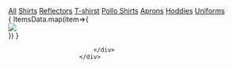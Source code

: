 <div className='conatainer-fluid mx-2'>
                        <div className="row mt-5 mx-2">
                            <div className='col-md-3'>
                                <a href="#" className="btn btn-primary mb-4 w-100">All</a>
                                <a href="#" className="btn btn-primary mb-4 w-100">Shirts</a>
                                <a href="#" className="btn btn-primary mb-4 w-100">Reflectors</a>
                                <a href="#" className="btn btn-primary mb-4 w-100">T-shirst</a>
                                <a href="#" className="btn btn-primary mb-4 w-100">Pollo Shirts</a>
                                <a href="#" className="btn btn-primary mb-4 w-100">Aprons</a>
                                <a href="#" className="btn btn-primary mb-4 w-100">Hoddies</a>
                                <a href="#" className="btn btn-primary mb-4 w-100">Uniforms</a>
                            </div>
                        </div>
                        <div className='col-md-9'>
                            <div className="row">{
                                ItemsData.map(item=>{
                                    <div className="col-md-4">
                                        <div class="card">
                                            <Image src={item.img}/>
                                        </div>
                                </div>    
                                })
                            }
                                
                            </div>
                        </div>

